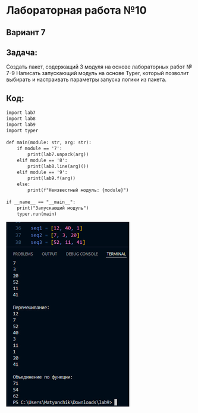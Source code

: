 # Лабораторная работа №10
## Вариант 7
## Задача:
Создать пакет, содержащий 3 модуля на основе лабораторных работ № 7-9
Написать запускающий модуль на основе Typer, который позволит выбирать и настраивать параметры запуска логики из пакета.

## Код:
```
import lab7
import lab8
import lab9
import typer

def main(module: str, arg: str):
    if module == '7':
        print(lab7.unpack(arg))
    elif module == '8':
        print(lab8.line(arg)())
    elif module == '9':
        print(lab9.f(arg))
    else:
        print(f"Неизвестный модуль: {module}")

if __name__ == "__main__":
    print("Запускающий модуль")
    typer.run(main)
```

![](screen.jpg)
